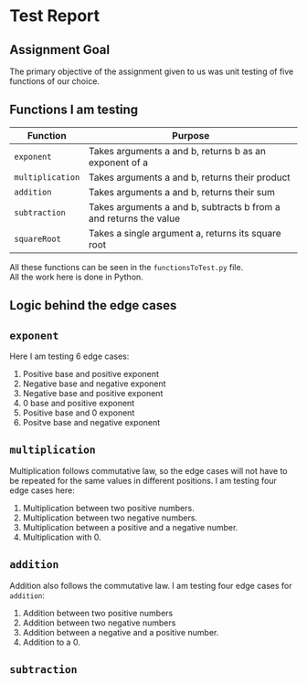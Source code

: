 # Test Report

## Assignment Goal
The primary objective of the assignment given to us was unit testing of five functions of our choice.

## Functions I am testing
| Function      | Purpose |
| ----------- | ----------- |
| ``exponent``    | Takes arguments a and b, returns b as an exponent of a      |
| ``multiplication``  | Takes arguments a and b, returns their product     |
| ``addition``     | Takes arguments a and b, returns their sum      |
| ``subtraction``  | Takes arguments a and b, subtracts b from a and returns the value       |
| ``squareRoot``    | Takes a single argument a, returns its square root     |

All these functions can be seen in the `functionsToTest.py` file. <br>
All the work here is done in Python.

## Logic behind the edge cases

## ``exponent``
Here I am testing 6 edge cases:
1. Positive base and positive exponent
2. Negative base and negative exponent
3. Negative base and positive exponent
4. 0 base and positive exponent
5. Positive base and 0 exponent
6. Positve base and negative exponent

## ``multiplication``
Multiplication follows commutative law, so the edge cases will not have to be repeated for the same values in different positions. I am testing four edge cases here:
1. Multiplication between two positive numbers.
2. Multiplication between two negative numbers.
3. Multiplication between a positive and a negative number.
4. Multiplication with 0.

## ``addition``
Addition also follows the commutative law. I am testing four edge cases for ```addition```:
1. Addition between two positive numbers
2. Addition between two negative numbers
3. Addition between a negative and a positive number.
4. Addition to a 0.

## ``subtraction``

